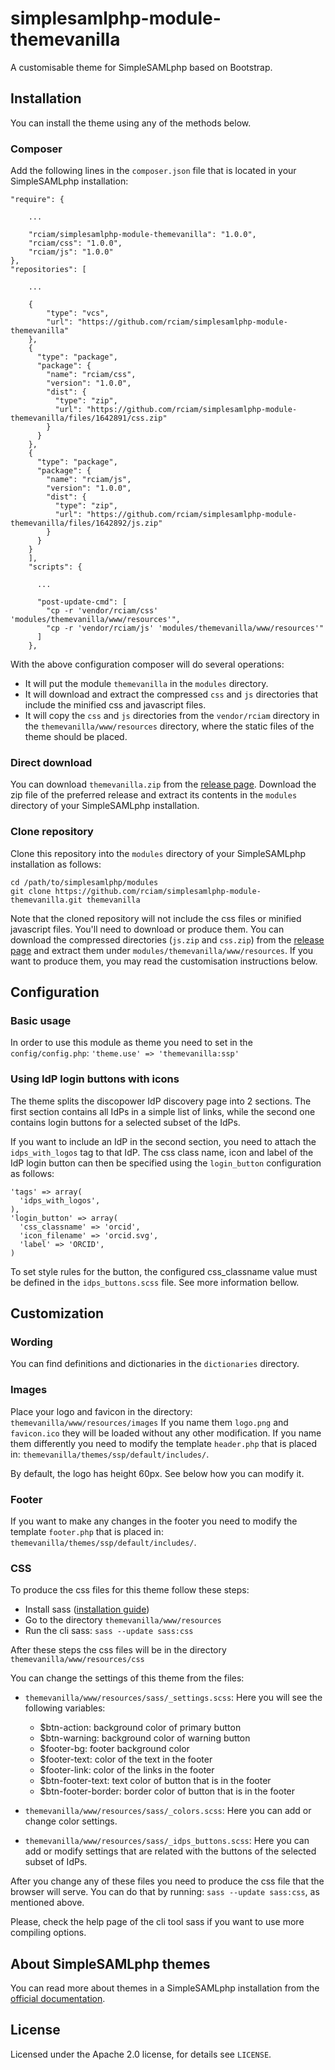 # simplesamlphp-module-themevanilla

A customisable theme for SimpleSAMLphp based on Bootstrap.

## Installation

You can install the theme using any of the methods below.

### Composer

Add the following lines in the `composer.json` file that is located in your
SimpleSAMLphp installation:
```
"require": {

    ...

    "rciam/simplesamlphp-module-themevanilla": "1.0.0",
    "rciam/css": "1.0.0",
    "rciam/js": "1.0.0"
},
"repositories": [

    ...

    {
        "type": "vcs",
        "url": "https://github.com/rciam/simplesamlphp-module-themevanilla"
    },
    {
      "type": "package",
      "package": {
        "name": "rciam/css",
        "version": "1.0.0",
        "dist": {
          "type": "zip",
          "url": "https://github.com/rciam/simplesamlphp-module-themevanilla/files/1642891/css.zip"
        }
      }
    },
    {
      "type": "package",
      "package": {
        "name": "rciam/js",
        "version": "1.0.0",
        "dist": {
          "type": "zip",
          "url": "https://github.com/rciam/simplesamlphp-module-themevanilla/files/1642892/js.zip"
        }
      }
    }
    ],
    "scripts": {

      ...

      "post-update-cmd": [
        "cp -r 'vendor/rciam/css' 'modules/themevanilla/www/resources'",
        "cp -r 'vendor/rciam/js' 'modules/themevanilla/www/resources'"
      ]
    },
```

With the above configuration composer will do several operations:
- It will put the module `themevanilla` in the `modules` directory.
- It will download and extract the compressed `css` and `js` directories that
  include the minified css and javascript files.
- It will copy the `css` and `js` directories from the `vendor/rciam` directory
  in the `themevanilla/www/resources` directory, where the static files of the
  theme should be placed.

### Direct download

You can download `themevanilla.zip` from the [release page](https://github.com/rciam/simplesamlphp-module-themevanilla/releases).
Download the zip file of the preferred release and extract its contents in the
`modules` directory of your SimpleSAMLphp installation.

### Clone repository

Clone this repository into the `modules` directory of your SimpleSAMLphp
installation as follows:
```
cd /path/to/simplesamlphp/modules
git clone https://github.com/rciam/simplesamlphp-module-themevanilla.git themevanilla
```
Note that the cloned repository will not include the css files or minified
javascript files.
You'll need to download or produce them. You can download the compressed
directories (`js.zip` and `css.zip`) from the [release page](https://github.com/rciam/simplesamlphp-module-themevanilla/releases) and
extract them under `modules/themevanilla/www/resources`.  If you want to produce
them, you may read the customisation instructions below.


## Configuration

### Basic usage

In order to use this module as theme you need to set in the
`config/config.php`: `'theme.use' => 'themevanilla:ssp'`

### Using IdP login buttons with icons

The theme splits the discopower IdP discovery page into 2 sections.
The first section contains all IdPs in a simple list of links, while the second
one contains login buttons for a selected subset of the IdPs.

If you want to include an IdP in the second section, you need to attach the
`idps_with_logos` tag to that IdP. The css class name, icon and label of the IdP login
button can then be specified using the `login_button` configuration as follows:
```
'tags' => array(
  'idps_with_logos',
),
'login_button' => array(
  'css_classname' => 'orcid',
  'icon_filename' => 'orcid.svg',
  'label' => 'ORCID',
)
```
To set style rules for the button, the configured css_classname value must be
defined in the `idps_buttons.scss` file. See more information bellow.


## Customization

### Wording

You can find definitions and dictionaries in the `dictionaries` directory.

### Images

Place your logo and favicon in the directory:
`themevanilla/www/resources/images` If you name them `logo.png` and
`favicon.ico` they will be loaded without any other modification.  If you name
them differently you need to modify the template `header.php` that is placed in:
`themevanilla/themes/ssp/default/includes/`.

By default, the logo has height 60px. See below how you can modify it.

### Footer
If you want to make any changes in the footer you need to modify the template
`footer.php` that is placed in: `themevanilla/themes/ssp/default/includes/`.

### CSS

To produce the css files for this theme follow these steps:
- Install sass ([installation guide](http://sass-lang.com/install))
- Go to the directory `themevanilla/www/resources`
- Run the cli sass: `sass --update sass:css`

After these steps the css files will be in the directory
`themevanilla/www/resources/css`

You can change the settings of this theme from the files:
* `themevanilla/www/resources/sass/_settings.scss`: Here you will see the
  following variables:
  - $btn-action: background color of primary button
  - $btn-warning: background color of warning button
  - $footer-bg: footer background color
  - $footer-text: color of the text in the footer
  - $footer-link: color of the links in the footer
  - $btn-footer-text: text color of button that is in the footer
  - $btn-footer-border: border color of button that is in the footer

* `themevanilla/www/resources/sass/_colors.scss`: Here you can add or change
  color settings.

* `themevanilla/www/resources/sass/_idps_buttons.scss`: Here you can add or
  modify settings that are related with the buttons of the selected subset of
  IdPs.

After you change any of these files you need to produce the css file that the
browser will serve. You can do that by running: `sass --update sass:css`, as
mentioned above.

Please, check the help page of the cli tool sass if you want to use more
compiling options.


## About SimpleSAMLphp themes

You can read more about themes in a SimpleSAMLphp installation from the
[official documentation](https://simplesamlphp.org/docs/stable/simplesamlphp-theming).


## License

Licensed under the Apache 2.0 license, for details see `LICENSE`.
